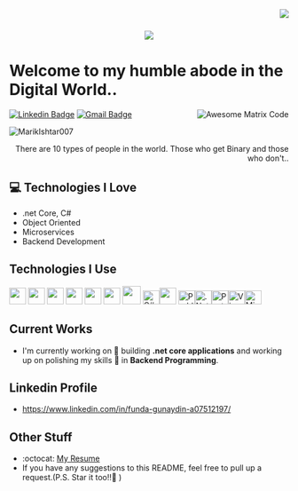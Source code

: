 <img align="right" src="https://visitor-badge.laobi.icu/badge?page_id=zumrudu-anka.zumrudu-anka">

<h1 align="center">
  <a href="https://git.io/typing-svg">
    <img src="https://readme-typing-svg.herokuapp.com/?lines=Hello,+There!+👋;This+is+Funda....;Nice+to+meet+you!&center=true&size=30">
  </a>
</h1>

<h1>Welcome to my humble abode in the Digital World..</h1> 

<img src = 'https://github.com/MarikIshtar007/MarikIshtar007/blob/master/images/matrix.gif' alt = 'Awesome Matrix Code' align='right'/>

[![Linkedin Badge](https://img.shields.io/badge/-haanyali-blue?style=flat-square&logo=Linkedin&logoColor=white&link=https://www.linkedin.com/in/funda-gunaydin-a07512197/)](https://www.linkedin.com/in/funda-gunaydin-a07512197/) [![Gmail Badge](https://img.shields.io/badge/-asterp04@gmail.com-c14438?style=flat-square&logo=Gmail&logoColor=white&link=mailto:asterp04@gmail.com)](mailto:fundagunaydin35@gmail.com) 
<p align="left"> <img src="https://komarev.com/ghpvc/?username=MarikIshtar007" alt="MarikIshtar007" /> </p>

<div style="text-align: right">There are 10 types of people in the world. Those who get Binary and those who don't.. </div>

## :computer: Technologies I Love
* .net Core, C#
* Object Oriented
* Microservices
* Backend Development

## Technologies I Use
<img src = 'https://github.com/MarikIshtar007/MarikIshtar007/blob/master/images/c-original.svg' width='30'/> <img src = 'https://github.com/MarikIshtar007/MarikIshtar007/blob/master/images/cpp.svg' width='30'/> <img src = 'https://github.com/MarikIshtar007/MarikIshtar007/blob/master/images/python2.png' height='30'/>  <img src = 'https://github.com/MarikIshtar007/MarikIshtar007/blob/master/images/html.svg' width='30'/> <img src='https://github.com/MarikIshtar007/MarikIshtar007/blob/master/images/java.svg' width='30'/> <img src = 'https://github.com/MarikIshtar007/MarikIshtar007/blob/master/images/js.svg' width='30'/> <img src = 'https://github.com/MarikIshtar007/MarikIshtar007/blob/master/images/bootstrap.svg' width='33'/> <img title="C#" height="25" src="images/cSharp.svg" width='30'/><img src = 'https://github.com/MarikIshtar007/MarikIshtar007/blob/master/images/sql.svg' width='30'/> <img title="Problem Solving" height="25" src="images/problemSolving.png" width='30'/><img title=".NetCore" height="25" src="images/dotnetcore.svg" width='30'/><img title="PostgreSQL" height="25" src="images/postgresql.svg" width='30'/><img title="Visual Studio Code" height="25" src="images/vscode.png" width='30'/><img title="Microsoft Visual Studio" height="25" src="images/visualstudio.png" width='30'/>
 
 
## Current Works 
 * I'm currently working on 🔭 building **.net core applications** and working up on polishing my skills 🌱 in **Backend Programming**.

 ## Linkedin Profile
 * https://www.linkedin.com/in/funda-gunaydin-a07512197/

## Other Stuff
  - :octocat: [My Resume](https://drive.google.com/file/d/1tFL1gHFPw3MXzfW98oQEFjs2jQSGiVjw/view?usp=share_link)
  - If you have any suggestions to this README, feel free to pull up a request.(P.S. Star it too!!:grimacing: )
 
 
